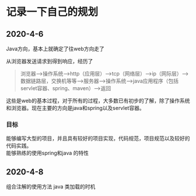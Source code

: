 # 记录一下自己的规划

## 2020-4-6
Java方向，基本上就确定了往web方向走了

从浏览器发送请求到得到响应，经历了
> 浏览器——>操作系统——>http（应用层）——>tcp（网络层）——>ip（网际层）——>数据链路层，交换机等等——>服务器——>操作系统——>java应用程序（包括servlet容器、spring、maven）——>返回 <br>

这些是web的基本过程，对于所有的过程，大多数已有初步的了解，除了操作系统和浏览器。现在主要的方向是java和spring以及servlet容器。

### 目标
能够编写大型的项目，并且具有较好的项目实现，代码规范，项目规范以及较好的代码实践。 <br>
能够熟练的使用spring和java 的特性


## 2020-4-8
组合注解的使用方法
java 类加载的时机
